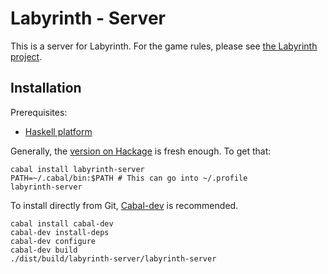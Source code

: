 Labyrinth - Server
==================

This is a server for Labyrinth. For the game rules, please see
[the Labyrinth project](https://github.com/koterpillar/labyrinth).

Installation
------------

Prerequisites:
* [Haskell platform](http://www.haskell.org/platform/)

Generally, the
[version on Hackage](http://hackage.haskell.org/package/labyrinth-server) is
fresh enough. To get that:

    cabal install labyrinth-server
    PATH=~/.cabal/bin:$PATH # This can go into ~/.profile
    labyrinth-server

To install directly from Git,
[Cabal-dev](http://hackage.haskell.org/package/cabal-dev) is recommended.

    cabal install cabal-dev
    cabal-dev install-deps
    cabal-dev configure
    cabal-dev build
    ./dist/build/labyrinth-server/labyrinth-server
